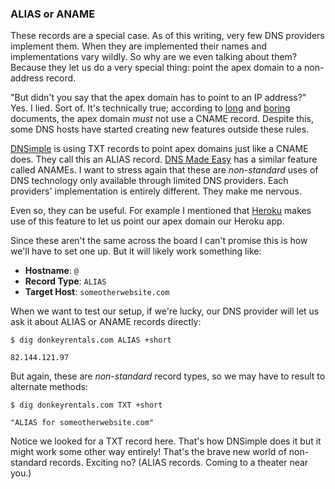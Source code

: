 ### ALIAS or ANAME

These records are a special case. As of this writing, very few DNS providers implement them. When they are implemented their names and implementations vary wildly. So why are we even talking about them? Because they let us do a very special thing: point the apex domain to a non-address record.

"But didn't you say that the apex domain has to point to an IP address?" Yes. I lied. Sort of. It's technically true; according to [long](http://tools.ietf.org/html/rfc1034#page-15) and [boring](http://tools.ietf.org/html/rfc1034#page-20) documents, the apex domain _must_ not use a CNAME record. Despite this, some DNS hosts have started creating new features outside these rules.

[DNSimple](http://support.dnsimple.com/articles/alias-record/) is using TXT records to point apex domains just like a CNAME does. They call this an ALIAS record. [DNS Made Easy](http://help.dnsmadeeasy.com/managed-dns/records/aname-records/) has a similar feature called ANAMEs. I want to stress again that these are _non-standard_ uses of DNS technology only available through limited DNS providers. Each providers' implementation is entirely different. They make me nervous.

Even so, they can be useful. For example I mentioned that [Heroku](https://devcenter.heroku.com/articles/custom-domains#add-a-custom-root-domain) makes use of this feature to let us point our apex domain our Heroku app.

Since these aren't the same across the board I can't promise this is how we'll have to set one up. But it will likely work something like:

* **Hostname**: `@`
* **Record Type**: `ALIAS`
* **Target Host**: `someotherwebsite.com`

When we want to test our setup, if we're lucky, our DNS provider will let us ask it about ALIAS or ANAME records directly:

```shell
$ dig donkeyrentals.com ALIAS +short

82.144.121.97
```

But again, these are _non-standard_ record types, so we may have to result to alternate methods:

```shell
$ dig donkeyrentals.com TXT +short

"ALIAS for someotherwebsite.com"
```

Notice we looked for a TXT record here. That's how DNSimple does it but it might work some other way entirely! That's the brave new world of non-standard records. Exciting no? (ALIAS records. Coming to a theater near you.)

